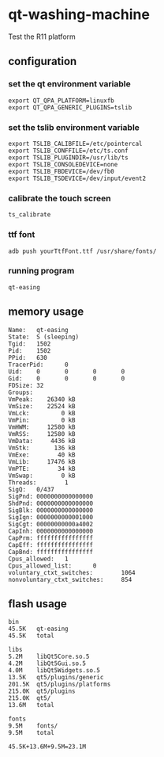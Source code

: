 # qt-washing-machine
Test the R11 platform

## configuration
### set the qt environment variable
~~~
export QT_QPA_PLATFORM=linuxfb
export QT_QPA_GENERIC_PLUGINS=tslib
~~~

### set the tslib environment variable
~~~
export TSLIB_CALIBFILE=/etc/pointercal
export TSLIB_CONFFILE=/etc/ts.conf
export TSLIB_PLUGINDIR=/usr/lib/ts
export TSLIB_CONSOLEDEVICE=none
export TSLIB_FBDEVICE=/dev/fb0
export TSLIB_TSDEVICE=/dev/input/event2
~~~

### calibrate the touch screen
~~~
ts_calibrate
~~~

### ttf font
~~~
adb push yourTtfFont.ttf /usr/share/fonts/
~~~

### running program
~~~
qt-easing
~~~

## memory usage
~~~
Name:   qt-easing
State:  S (sleeping)
Tgid:   1502
Pid:    1502
PPid:   630
TracerPid:      0
Uid:    0       0       0       0
Gid:    0       0       0       0
FDSize: 32
Groups:
VmPeak:    26340 kB
VmSize:    22524 kB
VmLck:         0 kB
VmPin:         0 kB
VmHWM:     12580 kB
VmRSS:     12580 kB
VmData:     4436 kB
VmStk:       136 kB
VmExe:        40 kB
VmLib:     17476 kB
VmPTE:        34 kB
VmSwap:        0 kB
Threads:        1
SigQ:   0/437
SigPnd: 0000000000000000
ShdPnd: 0000000000000000
SigBlk: 0000000000000000
SigIgn: 0000000000001000
SigCgt: 00000000000a4002
CapInh: 0000000000000000
CapPrm: ffffffffffffffff
CapEff: ffffffffffffffff
CapBnd: ffffffffffffffff
Cpus_allowed:   1
Cpus_allowed_list:      0
voluntary_ctxt_switches:        1064
nonvoluntary_ctxt_switches:     854
~~~

## flash usage
~~~
bin
45.5K   qt-easing
45.5K   total

libs
5.2M    libQt5Core.so.5
4.2M    libQt5Gui.so.5
4.0M    libQt5Widgets.so.5
13.5K   qt5/plugins/generic
201.5K  qt5/plugins/platforms
215.0K  qt5/plugins
215.0K  qt5/
13.6M   total

fonts
9.5M    fonts/
9.5M    total

45.5K+13.6M+9.5M=23.1M
~~~
